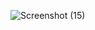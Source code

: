 ![Screenshot (15)](https://github.com/Darshansalunke53/contact-app/assets/89569610/42015b23-99b7-4ffb-8870-266a84f3e814)
